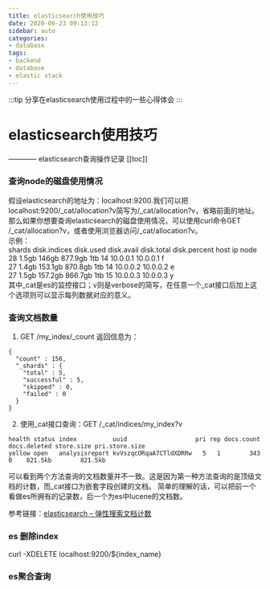 ```yaml
---
title: elasticsearch使用技巧
date: 2020-06-23 09:13:12
sidebar: auto
categories:
- database
tags:
- backend
- database
- elastic stack
---
```

:::tip
分享在elasticsearch使用过程中的一些心得体会
:::
<!-- more -->
# elasticsearch使用技巧  
———— elasticsearch查询操作记录
[[toc]]
### 查询node的磁盘使用情况
假设elasticsearch的地址为：localhost:9200.我们可以把localhost:9200/_cat/allocation?v简写为/_cat/allocation?v，省略前面的地址。  
那么如果你想要查询elasticsearch的磁盘使用情况，可以使用curl命令GET /_cat/allocation?v，或者使用浏览器访问/_cat/allocation?v。  
示例：  
shards      disk.indices disk.used    disk.avail disk.total   disk.percent host          ip            node  
    28        1.5gb       146gb       877.9gb        1tb           14       10.0.0.1  10.0.0.1   f  
    27        1.4gb       153.1gb     870.8gb        1tb           14       10.0.0.2  10.0.0.2   e  
    27        1.5gb       157.2gb     866.7gb        1tb           15       10.0.0.3 10.0.0.3  y  
其中_cat是es的监控接口；v则是verbose的简写，在任意一个_cat接口后加上这个选项则可以显示每列数据对应的意义。

### 查询文档数量
1. GET /my_index/_count
   返回信息为：  
```
{
  "count" : 156,
  "_shards" : {
    "total" : 5,
    "successful" : 5,
    "skipped" : 0,
    "failed" : 0
  }
}
```  
2. 使用_cat接口查询：GET /_cat/indices/my_index?v
```
health status index          uuid                   pri rep docs.count docs.deleted store.size pri.store.size
yellow open   analysisreport kvVszqcORqaA7CTldXDRRw   5   1        343            0    821.5kb        821.5kb
```

可以看到两个方法查询的文档数量并不一致。这是因为第一种方法查询的是顶级文档的计数，而_cat接口为嵌套字段创建的文档。
简单的理解的话，可以把前一个看做es所拥有的记录数，后一个为es中lucene的文档数。

参考链接：[elasticsearch – 弹性搜索文档计数](https://codeday.me/bug/20190211/635036.html)

### es 删除index
  curl -XDELETE localhost:9200/${index_name}
### es聚合查询



